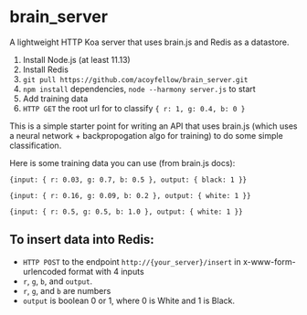 brain_server
==================

A lightweight HTTP Koa server that uses brain.js and Redis as a datastore.

1. Install Node.js (at least 11.13)
2. Install Redis
3. `git pull https://github.com/acoyfellow/brain_server.git`
4. `npm install` dependencies, `node --harmony server.js` to start
4. Add training data
5. `HTTP GET` the root url for to classify `{ r: 1, g: 0.4, b: 0 }`

This is a simple starter point for writing an API that uses brain.js (which uses a neural network + backpropogation algo for training) to do some simple classification.

Here is some training data you can use (from brain.js docs):

```
{input: { r: 0.03, g: 0.7, b: 0.5 }, output: { black: 1 }}
```
```
{input: { r: 0.16, g: 0.09, b: 0.2 }, output: { white: 1 }}
```
```
{input: { r: 0.5, g: 0.5, b: 1.0 }, output: { white: 1 }}
```


To insert data into Redis:
---------------------
- `HTTP POST` to the endpoint `http://{your_server}/insert` in x-www-form-urlencoded format with 4 inputs
- `r`, `g`, `b`, and `output`. 
- `r`, `g`, and `b` are numbers 
- `output` is boolean 0 or 1, where 0 is White and 1 is Black.